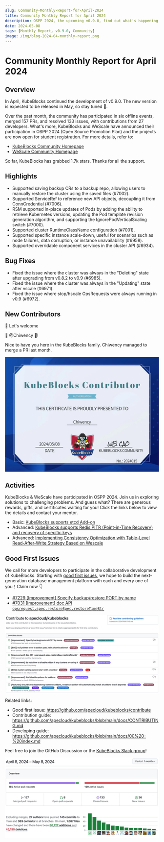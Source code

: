```yaml
---
slug: Community-Monthly-Report-for-April-2024
title: Community Monthly Report for April 2024
description: OSPP 2024, the upcoming v0.9.0, find out what's happening in the KubeBlocks community.
date: 2024-05-08
tags: [Monthly Report, v0.9.0, Community]
image: /img/blog-2024-04-monthly-report.png
---
```


# Community Monthly Report for April 2024

## Overview

In April, KubeBlocks continued the development of v0.9.0. The new version is expected to be released in May, so stay tuned 🌟.

Over the past month, the community has participated in six offline events, merged 157 PRs, and resolved 133 issues, with contributions from 27 developers. What's more, KubeBlocks and WeScale have announced their participation in OSPP 2024 (Open Source Promotion Plan) and the projects are now open for student registration. For more details, refer to:

- [KubeBlocks Community Homepage](https://summer-ospp.ac.cn/org/orgdetail/833ca537-91a2-44a8-9965-5eee8f34aceb?lang=en)
- [WeScale Community Homepage](https://summer-ospp.ac.cn/org/orgdetail/5d8efb0a-7f0d-4705-b253-00bb162ef507?lang=en)

So far, KubeBlocks has grabbed 1.7k stars. Thanks for all the support.

## Highlights

- Supported saving backup CRs to a backup repo, allowing users to manually restore the cluster using the saved files (#7002).
- Supported ServiceRef to reference new API objects, decoupling it from ConnCredential (#7006).
- RSM supported in-place updates of Pods by adding the ability to retrieve Kubernetes versions, updating the Pod template revision generation algorithm, and supporting the IgnorePodVerticalScaling switch (#7000).
- Supported cluster RuntimeClassName configuration (#7001).
- Supported specific instance scale-down, useful for scenarios such as node failures, data corruption, or instance unavailability (#6958).
- Supported overridable component services in the cluster API (#6934).

## Bug Fixes

- Fixed the issue where the cluster was always in the "Deleting" state after upgrading from v0.8.2 to v0.9 (#6985).
- Fixed the issue where the cluster was always in the "Updating" state after vscale (#6971).
- Fixed the issue where stop/hscale OpsRequests were always running in v0.9 (#6972).

## New Contributors

👏 Let's welcome

💙 @Chiwency 💙!

Nice to have you here in the KubeBlocks family. Chiwency managed to merge a PR last month.

![2024-04-certificate](./../static/images/2024-04-certificate.jpg)

## Activities

KubeBlocks & WeScale have participated in OSPP 2024. Join us in exploring solutions to challenging problems. And guess what? There are generous rewards, gifts, and certificates waiting for you!
Click the links below to view the details and contact your mentor.
- Basic: [KubeBlocks supports etcd Add-on](https://summer-ospp.ac.cn/org/prodetail/248330234?lang=en&list=pro)
- Advanced: [KubeBlocks supports Redis PITR (Point-in-Time Recovery) and recovery of specific keys](https://summer-ospp.ac.cn/org/prodetail/248330238?lang=en&list=pro)
- Advanced: [Implementing Consistency Optimization with Table-Level Read-After-Write Strategy Based on Wescale](https://summer-ospp.ac.cn/org/prodetail/245d80005?lang=en&list=pro)

## Good First Issues

We call for more developers to participate in the collaborative development of KubeBlocks. Starting with [good first issues](https://github.com/apecloud/kubeblocks/contribute), we hope to build the next-generation database management platform with each and every one of you！Claim now 👇

- [#7229 [Improvement] Specify backup/restore PORT by name](https://github.com/apecloud/kubeblocks/issues/7229)
- [#7031 [Improvement] doc API `opsrequest.spec.restoreSpec.restoreTimeStr`](https://github.com/apecloud/kubeblocks/issues/7031)

![2024-04-good-first-issues](./../static/images/2024-04-good-first-issues.jpg)

Related links:
- Good first issue: https://github.com/apecloud/kubeblocks/contribute
- Contribution guide: https://github.com/apecloud/kubeblocks/blob/main/docs/CONTRIBUTING.md
- Developing guide: https://github.com/apecloud/kubeblocks/blob/main/docs/00%20-%20index.md

Feel free to join the GitHub Discussion or the [KubeBlocks Slack group](https://join.slack.com/t/kubeblocks/shared_invite/zt-29tx52d8n-vli24S6gtD5ODJlNUqLqbQ)!

![2024-04-overview](./../static/images/2024-04-overview.jpg)